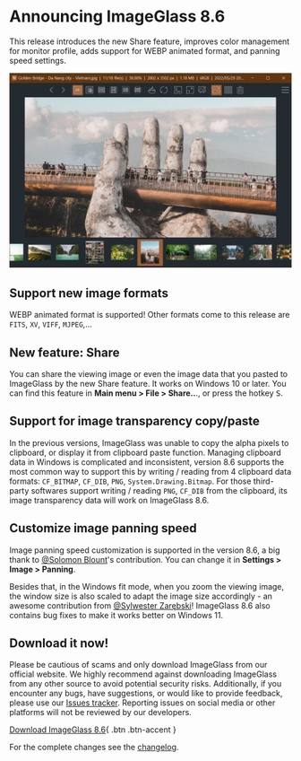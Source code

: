 # Announcing ImageGlass 8.6
This release introduces the new Share feature, improves color management for monitor profile, adds support for WEBP animated format, and panning speed settings.

![ImageGlass 8.6.7.13](https://github.com/ImageGlass/config/blob/main/screenshots/v8.6/8.6_1.jpg?raw=true)


## Support new image formats
WEBP animated format is supported! Other formats come to this release are `FITS`, `XV`, `VIFF`, `MJPEG`,...


## New feature: Share
You can share the viewing image or even the image data that you pasted to ImageGlass by the new Share feature. It works on Windows 10 or later. You can find this feature in **Main menu > File > Share..**., or press the hotkey <kbd>S</kbd>.


## Support for image transparency copy/paste
In the previous versions, ImageGlass was unable to copy the alpha pixels to clipboard, or display it from clipboard paste function. Managing clipboard data in Windows is complicated and inconsistent, version 8.6 supports the most common way to support this by writing / reading from 4 clipboard data formats: `CF_BITMAP`, `CF_DIB`, `PNG`, `System.Drawing.Bitmap`. For those third-party softwares support writing / reading `PNG`, `CF_DIB` from the clipboard, its image transparency data will work on ImageGlass 8.6.


## Customize image panning speed
Image panning speed customization is supported in the version 8.6, a big thank to [@Solomon Blount](https://github.com/siblount)'s contribution. You can change it in **Settings > Image > Panning**.

Besides that, in the Windows fit mode, when you zoom the viewing image, the window size is also scaled to adapt the image size accordingly - an awesome contribution from [@Sylwester Zarębski](https://github.com/SylwesterZarebski)! ImageGlass 8.6 also contains bug fixes to make it works better on Windows 11.

## Download it now!
Please be cautious of scams and only download ImageGlass from our official website. We highly recommend against downloading ImageGlass from any other source to avoid potential security risks. Additionally, if you encounter any bugs, have suggestions, or would like to provide feedback, please use our [Issues tracker](https://github.com/d2phap/ImageGlass/issues). Reporting issues on social media or other platforms will not be reviewed by our developers.


[Download ImageGlass 8.6](https://imageglass.org/download){ .btn .btn-accent }


For the complete changes see the [changelog](https://github.com/d2phap/ImageGlass/releases/tag/8.6.7.13).
